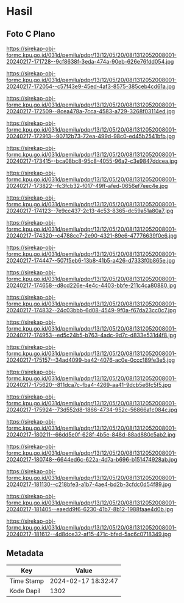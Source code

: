 # Hasil

## Foto C Plano

https://sirekap-obj-formc.kpu.go.id/031d/pemilu/pdpr/13/12/05/20/08/1312052008001-20240217-171728--9cf8638f-3eda-474a-90eb-626e76fdd054.jpg

https://sirekap-obj-formc.kpu.go.id/031d/pemilu/pdpr/13/12/05/20/08/1312052008001-20240217-172054--c57f43e9-45ed-4af3-8575-385ceb4cd61a.jpg

https://sirekap-obj-formc.kpu.go.id/031d/pemilu/pdpr/13/12/05/20/08/1312052008001-20240217-172509--8cea478a-7cca-4583-a729-3268f03114ed.jpg

https://sirekap-obj-formc.kpu.go.id/031d/pemilu/pdpr/13/12/05/20/08/1312052008001-20240217-172913--90712b73-72ea-499d-98c0-ed45b2541bfb.jpg

https://sirekap-obj-formc.kpu.go.id/031d/pemilu/pdpr/13/12/05/20/08/1312052008001-20240217-173415--bca08bc8-95c8-4055-96a2-c3e9847ddcea.jpg

https://sirekap-obj-formc.kpu.go.id/031d/pemilu/pdpr/13/12/05/20/08/1312052008001-20240217-173822--fc3fcb32-f017-49ff-afed-0656ef7eec4e.jpg

https://sirekap-obj-formc.kpu.go.id/031d/pemilu/pdpr/13/12/05/20/08/1312052008001-20240217-174123--7e9cc437-2c13-4c53-8365-dc59a51a80a7.jpg

https://sirekap-obj-formc.kpu.go.id/031d/pemilu/pdpr/13/12/05/20/08/1312052008001-20240217-174320--c4788cc7-2e90-4321-89e6-47776639f0e6.jpg

https://sirekap-obj-formc.kpu.go.id/031d/pemilu/pdpr/13/12/05/20/08/1312052008001-20240217-174447--507f5eb6-13b8-41b5-a426-d7333f0b865e.jpg

https://sirekap-obj-formc.kpu.go.id/031d/pemilu/pdpr/13/12/05/20/08/1312052008001-20240217-174658--d8cd226e-4e4c-4403-bbfe-211c4ca80880.jpg

https://sirekap-obj-formc.kpu.go.id/031d/pemilu/pdpr/13/12/05/20/08/1312052008001-20240217-174832--24c03bbb-6d08-4549-9f0a-f67da23cc0c7.jpg

https://sirekap-obj-formc.kpu.go.id/031d/pemilu/pdpr/13/12/05/20/08/1312052008001-20240217-174953--ed5c24b5-b763-4adc-9d7c-d833e531d4f8.jpg

https://sirekap-obj-formc.kpu.go.id/031d/pemilu/pdpr/13/12/05/20/08/1312052008001-20240217-175157--34ad4099-ba42-4076-ac0e-0ccc189fe3e5.jpg

https://sirekap-obj-formc.kpu.go.id/031d/pemilu/pdpr/13/12/05/20/08/1312052008001-20240217-175620--811dca7c-fba4-4269-aa41-9dcb5e6fc5f5.jpg

https://sirekap-obj-formc.kpu.go.id/031d/pemilu/pdpr/13/12/05/20/08/1312052008001-20240217-175924--73d552d8-1866-4734-952c-56866a1c084c.jpg

https://sirekap-obj-formc.kpu.go.id/031d/pemilu/pdpr/13/12/05/20/08/1312052008001-20240217-180211--66dd5e0f-628f-4b5e-848d-88ad880c5ab2.jpg

https://sirekap-obj-formc.kpu.go.id/031d/pemilu/pdpr/13/12/05/20/08/1312052008001-20240217-180748--6644ed6c-622a-4d7a-b696-b151474928ab.jpg

https://sirekap-obj-formc.kpu.go.id/031d/pemilu/pdpr/13/12/05/20/08/1312052008001-20240217-181130--c218bfe3-a1b7-4ae4-bd2b-3cfdc0d54f89.jpg

https://sirekap-obj-formc.kpu.go.id/031d/pemilu/pdpr/13/12/05/20/08/1312052008001-20240217-181405--eaedd9f6-6230-41b7-8b12-1988faae4d0b.jpg

https://sirekap-obj-formc.kpu.go.id/031d/pemilu/pdpr/13/12/05/20/08/1312052008001-20240217-181612--4d8dce32-af15-471c-bfed-5ac6c0718349.jpg


## Metadata

| Key        | Value               |
| ---------- | ------------------- |
| Time Stamp | 2024-02-17 18:32:47 |
| Kode Dapil | 1302                |



